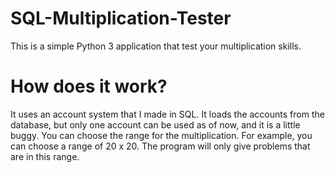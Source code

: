 # SQL-Multiplication-Tester
This is a simple Python 3 application that test your multiplication skills.
# How does it work?
It uses an account system that I made in SQL. It loads the accounts from the database, but only one account can be used as of now, and it is a little buggy.
You can choose the range for the multiplication. For example, you can choose a range of 20 x 20. The program will only give problems that are in this range.

